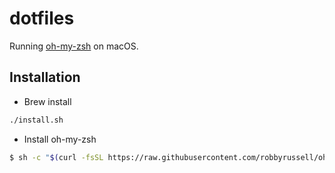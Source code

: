 # dotfiles

Running [oh-my-zsh] on macOS.

## Installation

- Brew install

```bash
./install.sh
```

- Install oh-my-zsh

```bash
$ sh -c "$(curl -fsSL https://raw.githubusercontent.com/robbyrussell/oh-my-zsh/master/tools/install.sh)"
```

[oh-my-zsh]: https://github.com/robbyrussell/oh-my-zsh
